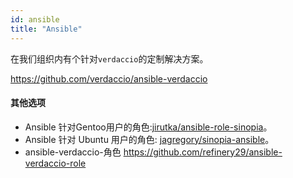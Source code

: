 ```yaml
---
id: ansible
title: "Ansible"
---
```

在我们组织内有个针对`verdaccio`的定制解决方案。

<https://github.com/verdaccio/ansible-verdaccio>

#### 其他选项

* Ansible 针对Gentoo用户的角色:[jirutka/ansible-role-sinopia](https://github.com/jirutka/ansible-role-sinopia)。
* Ansible 针对 Ubuntu 用户的角色: [jagregory/sinopia-ansible](https://github.com/jagregory/sinopia-ansible)。
* ansible-verdaccio-角色 <https://github.com/refinery29/ansible-verdaccio-role>